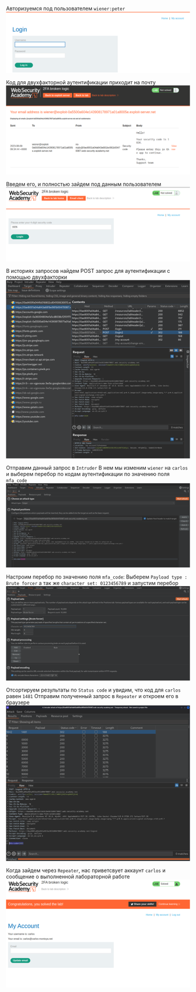 Авторизуемся под пользователем `wiener:peter`
![img](https://github.com/adyatlove/PortSwiggerAcademy/blob/main/5.%20Business%20logic%20vulnerabilities/3.%202FA%20broken%20logic/pics%20for%20walktrough/1.png)

Код для двухфакторной аутентификации приходит на почту
![img](https://github.com/adyatlove/PortSwiggerAcademy/blob/main/5.%20Business%20logic%20vulnerabilities/3.%202FA%20broken%20logic/pics%20for%20walktrough/5.png)

Введем его, и полностью зайдем под данным пользователем
![img](https://github.com/adyatlove/PortSwiggerAcademy/blob/main/5.%20Business%20logic%20vulnerabilities/3.%202FA%20broken%20logic/pics%20for%20walktrough/6.png)

В историях запросов найдем POST запрос для аутентификации с помощью двухфакторки
![img](https://github.com/adyatlove/PortSwiggerAcademy/blob/main/5.%20Business%20logic%20vulnerabilities/3.%202FA%20broken%20logic/pics%20for%20walktrough/9.png)

Отправим данный запрос в `Intruder`
В нем мы изменим `wiener` на `carlos` и выберем перебор по кодам аутентификации по значению поля `mfa_code`
![img](https://github.com/adyatlove/PortSwiggerAcademy/blob/main/5.%20Business%20logic%20vulnerabilities/3.%202FA%20broken%20logic/pics%20for%20walktrough/8.png)

Настроим перебор по значению поля `mfa_code`:
Выберем `Payload type : Brute forcer` а так же `character set: 0123456789`
и запустим перебор
![img](https://github.com/adyatlove/PortSwiggerAcademy/blob/main/5.%20Business%20logic%20vulnerabilities/3.%202FA%20broken%20logic/pics%20for%20walktrough/7.png)

Отсортируем результаты по `Status code` и увидим, что код для `carlos` равен `1481`
Отправим полученный запрос в `Repeater` и откроем его в браузере
![img](https://github.com/adyatlove/PortSwiggerAcademy/blob/main/5.%20Business%20logic%20vulnerabilities/3.%202FA%20broken%20logic/pics%20for%20walktrough/11.png)

Когда зайдем через `Repeater`, нас приветсвует аккаунт `carlos` и сообщение о выполненной лабораторной работе
![img](https://github.com/adyatlove/PortSwiggerAcademy/blob/main/5.%20Business%20logic%20vulnerabilities/3.%202FA%20broken%20logic/pics%20for%20walktrough/12.png)
